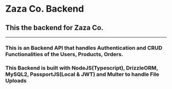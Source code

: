 # Zaza Co. Backend

## This the backend for Zaza Co.
___

### This is an Backend API that handles Authentication and CRUD Functionalities of the Users, Products, Orders.
### This Backend is built with NodeJS(Typescript), DrizzleORM, MySQL2, PassportJS(Local & JWT) and Multer to handle File Uploads


